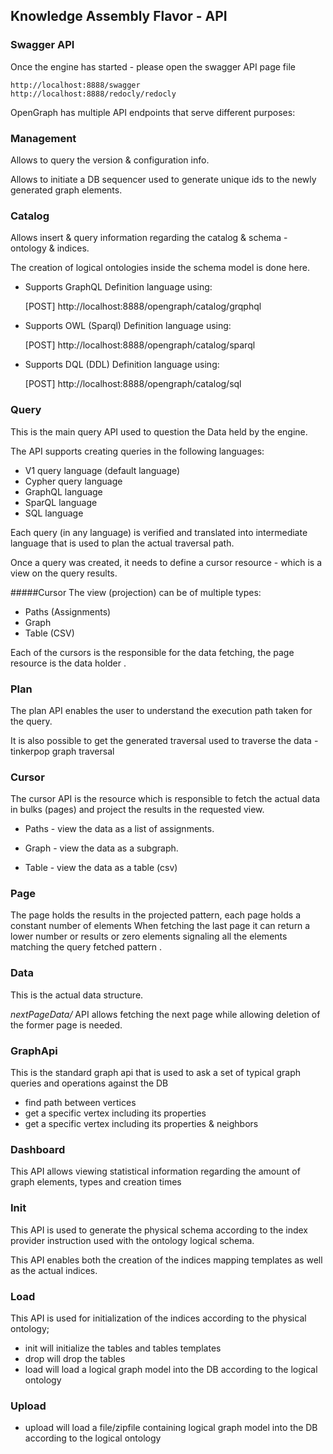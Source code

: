 ## Knowledge Assembly Flavor - API

### Swagger API
Once the engine has started - please open the swagger API page file 
   
    http://localhost:8888/swagger
    http://localhost:8888/redocly/redocly


OpenGraph has multiple API endpoints that serve different purposes:

### Management
Allows to query the version & configuration info.

Allows to initiate a DB sequencer used to generate unique ids to the newly generated graph elements. 

### Catalog
Allows insert & query information regarding the catalog & schema - ontology & indices.

The creation of logical ontologies inside the schema model is done here.

 * Supports GraphQL Definition language using: 

   
    [POST] http://localhost:8888/opengraph/catalog/grqphql

 * Supports OWL (Sparql) Definition language using: 

   
    [POST] http://localhost:8888/opengraph/catalog/sparql

 * Supports DQL (DDL) Definition language using: 

   
    [POST] http://localhost:8888/opengraph/catalog/sql


### Query

This is the main query API used to question the Data held by the engine. 

The API supports creating queries in the following languages:

* V1 query language (default language)
* Cypher query language 
* GraphQL language
* SparQL language
* SQL language

Each query (in any language) is verified and translated into intermediate language that is used to plan the actual traversal path.

Once a query was created, it needs to define a cursor resource - which is a view on the query results.

#####Cursor
The view (projection) can be of multiple types:

 - Paths (Assignments)
 - Graph 
 - Table (CSV)

Each of the cursors is the responsible for the data fetching, the page resource is the data holder .

### Plan

The plan API enables the user to understand the execution path taken for the query.

It is also possible to get the generated traversal used to traverse the data - tinkerpop graph traversal

### Cursor

The cursor API is the resource which is responsible to fetch the actual data in bulks (pages) and project the results in the requested view.

- Paths - view the data as a list of assignments.

- Graph - view the data as a subgraph.

- Table - view the data as a table (csv)

### Page

The page holds the results in the projected pattern, each page holds a constant number of elements
When fetching the last page it can return a lower number or results or zero elements signaling all the elements
matching the query fetched pattern .

### Data

This is the actual data structure.

_nextPageData/_ API allows fetching the next page while allowing deletion of the former page is needed.

### GraphApi
This is the standard graph api that is used to ask a set of typical graph queries and operations against the DB

 - find path between vertices
 - get a specific vertex including its properties
 - get a specific vertex including its properties & neighbors
 
   

### Dashboard

This API allows viewing statistical information regarding the amount of graph elements, types and creation times

### Init

This API is used to generate the physical schema according to the index provider instruction used with the ontology
logical schema.

This API enables both the creation of the indices mapping templates as well as the actual indices.
### Load
This API is used for initialization of the indices according to the physical ontology;

- init will initialize the tables and tables templates
- drop will drop the tables
- load will load a logical graph model into the DB according to the logical ontology

### Upload

- upload will load a file/zipfile containing logical graph model into the DB according to the logical ontology
